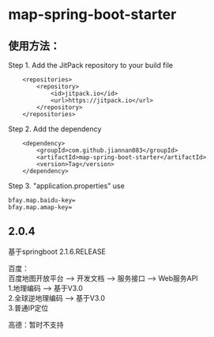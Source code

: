 # map-spring-boot-starter
## 使用方法：  
Step 1. Add the JitPack repository to your build file  
```
	<repositories>
		<repository>
		    <id>jitpack.io</id>
		    <url>https://jitpack.io</url>
		</repository>
	</repositories> 
```
Step 2. Add the dependency  
```
	<dependency>
	    <groupId>com.github.jiannan083</groupId>
	    <artifactId>map-spring-boot-starter</artifactId>
	    <version>Tag</version>
	</dependency>
```
Step 3. "application.properties" use  
```
bfay.map.baidu-key=
bfay.map.amap-key=
```
## 2.0.4
基于springboot 2.1.6.RELEASE  

百度：  
百度地图开放平台 --> 开发文档 --> 服务接口 --> Web服务API  
1.地理编码 --> 基于V3.0  
2.全球逆地理编码 --> 基于V3.0  
3.普通IP定位  

高德：暂时不支持  